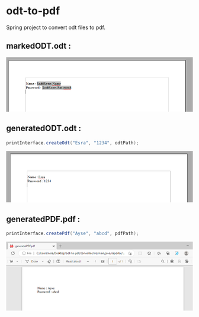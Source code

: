 # odt-to-pdf
Spring project to convert odt files to pdf.

## markedODT.odt : 
![markedodt](https://github.com/esraeryilmaz/odt-to-pdf/blob/odt-generator-V2/img/markedodt.PNG)

## generatedODT.odt : 
```java
printInterface.createOdt("Esra", "1234", odtPath);
```
![generatedodt](https://github.com/esraeryilmaz/odt-to-pdf/blob/odt-generator-V2/img/generatedodt.PNG)

## generatedPDF.pdf : 
```java
printInterface.createPdf("Ayse", "abcd", pdfPath);
```
![generatedpdf](https://github.com/esraeryilmaz/odt-to-pdf/blob/odt-generator-V2/img/generatedpdf.PNG)
